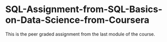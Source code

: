 # SQL-Assignment-from-SQL-Basics-on-Data-Science-from-Coursera
This is the peer graded assignment from the last module of the course.
